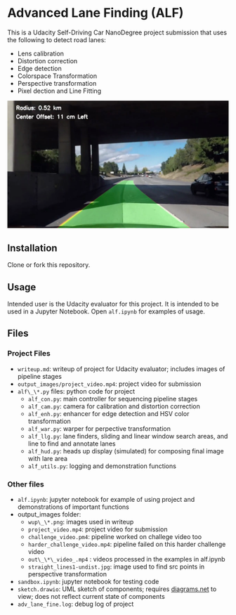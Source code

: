 # Advanced Lane Finding (ALF)

This is a Udacity Self-Driving Car NanoDegree project submission that uses the following to detect road lanes:
- Lens calibration
- Distortion correction
- Edge detection
- Colorspace Transformation 
- Perspective transformation
- Pixel dection and Line Fitting 

![](output_images/wup_challenge_video.png)

## Installation
Clone or fork this repository.

## Usage
Intended user is the Udacity evaluator for this project. It is intended to be used in a Jupyter Notebook. Open `alf.ipynb` for examples of usage.

## Files
### Project Files
- `writeup.md`: writeup of project for Udacity evaluator; includes images of pipeline stages
- `output_images/project_video.mp4`: project video for submission
- `alf\_\*.py` files: python code for project
  - `alf_con.py`: main controller for sequencing pipeline stages
  - `alf_cam.py`: camera for calibration and distortion correction
  - `alf_enh.py`: enhancer for edge detection and HSV color transformation
  - `alf_war.py`: warper for perpective transformation
  - `alf_llg.py`: lane finders, sliding and linear window search areas, and line to find and annotate lanes
  - `alf_hud.py`: heads up display (simulated) for composing final image with lare area
  - `alf_utils.py`: logging and demonstration functions
 
### Other files 
- `alf.ipynb`: jupyter notebook for example of using project and demonstrations of important functions
- output_images folder:
  - `wup\_\*.png`: images used in writeup
  - `project_video.mp4`: project video for submission 
  - `challenge_video.pm4`: pipeline worked on challege video too
  - `harder_challenge_video.mp4`: pipeline failed on this harder challenge video
  - `out\_\*\_video_.mp4` : videos processed in the examples in alf.ipynb
  - `straight_lines1-undist.jpg`: image used to find src points in perspective transformation
- `sandbox.ipynb`: jupyter notebook for testing code
- `sketch.drawio`: UML sketch of components; requires [diagrams.net](https://www.diagrams.net/) to view; does not reflect current state of components
- `adv_lane_fine.log`: debug log of project